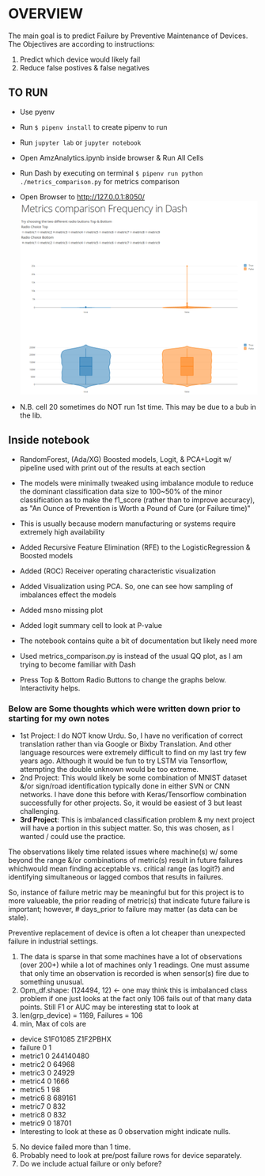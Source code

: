 # OVERVIEW
The main goal is to predict Failure by Preventive Maintenance of Devices.
The Objectives are according to instructions:
1. Predict which device would likely fail
2. Reduce false postives & false negatives

## TO RUN
- Use pyenv
- Run ```$ pipenv install``` to create pipenv to run
- Run ```jupyter lab``` or ```jupyter notebook```
- Open AmzAnalytics.ipynb inside browser & Run All Cells
- Run Dash by executing on terminal ```$ pipenv run python ./metrics_comparison.py``` for metrics comparison
- Open Browser to http://127.0.0.1:8050/
![Alt text](./img/Dash.png?raw=true "Title")

- N.B. cell 20 sometimes do NOT run 1st time. This may be due to a bub in the lib.

## Inside notebook
- RandomForest, (Ada/XG) Boosted models, Logit, & PCA+Logit w/ pipeline used with print out of the results at each section
- The models were minimally tweaked using imbalance module to reduce the dominant classification data size to 100~50% of the minor classification as to make the f1_score (rather than to improve accuracy), as "An Ounce of Prevention is Worth a Pound of Cure (or Failure time)"
- This is usually because modern manufacturing or systems require extremely high availability

- Added Recursive Feature Elimination (RFE) to the LogisticRegression & Boosted models
- Added (ROC) Receiver operating characteristic visualization
- Added Visualization using PCA. So, one can see how sampling of imbalances effect the models
- Added msno missing plot
- Added logit summary cell to look at P-value


- The notebook contains quite a bit of documentation but likely need more
- Used metrics_comparison.py is instead of the usual QQ plot, as I am trying to become familiar with Dash
- Press Top & Bottom Radio Buttons to change the graphs below. Interactivity helps.

### Below are Some thoughts which were written down prior to starting for my own notes
- 1st Project: I do NOT know Urdu. So, I have no verification of correct translation rather than via Google or Bixby Translation. And other language resources were extremely difficult to find on my last try few years ago. Although it would be fun to try LSTM via Tensorflow, attempting the double unknown would be too extreme.
- 2nd Project: This would likely be some combination of MNIST dataset &/or sign/road identification typically done in either SVN or CNN networks. I have done this before with Keras/Tensorflow combination successfully for other projects. So, it would be easiest of 3 but least challenging.
- **3rd Project**: This is imbalanced classification problem & my next project will have a portion in this subject matter. So, this was chosen, as I wanted / could use the practice.

The observations likely time related issues where machine(s) w/ some
beyond the range &/or combinations of metric(s) result in future failures 
whichwould mean finding acceptable vs. critical range (as logit?) and identifying
simultaneous or lagged combos that results in failures.

So, instance of failure metric may be meaningful but for this project is to
more valueable, the prior reading of metric(s) that indicate future failure is
important; however, # days_prior to failure may matter (as data can be stale).

Preventive replacement of device is often a lot cheaper than unexpected failure
in industrial settings.
1. The data is sparse in that some machines have a lot of observations (over 200+)
   while a lot of machines only 1 readings. One must assume that only time an
   observation is recorded is when sensor(s) fire due to something unusual.
2. Opm_df.shape: (124494, 12) <- one may think this is imbalanced class problem
   if one just looks at the fact only 106 fails out of that many data points.
   Still F1 or AUC may be interesting stat to look at
3. len(grp_device) = 1169, Failures = 106
4. min, Max of cols are
  -  device S1F01085 Z1F2PBHX
  -  failure 0 1
  -  metric1 0 244140480
  -  metric2 0 64968
  -  metric3 0 24929
  -  metric4 0 1666
  -  metric5 1 98
  -  metric6 8 689161
  -  metric7 0 832
  -  metric8 0 832
  -  metric9 0 18701
  - Interesting to look at these as 0 observation might indicate nulls.
5. No device failed more than 1 time.
6. Probably need to look at pre/post failure rows for device separately.
7. Do we include actual failure or only before?
